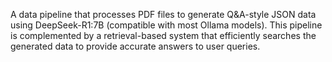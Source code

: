 A data pipeline that processes PDF files to generate Q&A-style JSON data using DeepSeek-R1:7B (compatible with most Ollama models). This pipeline is complemented by a retrieval-based system that efficiently searches the generated data to provide accurate answers to user queries.
